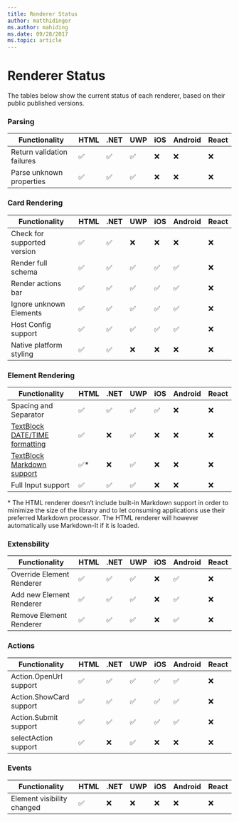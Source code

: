 ```yaml
---
title: Renderer Status
author: matthidinger
ms.author: mahiding
ms.date: 09/28/2017
ms.topic: article
---
```


# Renderer Status
The tables below show the current status of each renderer, based on their public published versions.

### Parsing

Functionality | HTML | .NET | UWP | iOS | Android | React
--- | --- | --- | --- | --- | --- | ---
Return validation failures | ✅ | ✅ | ✅ | ❌ | ❌ | ❌ 
Parse unknown properties | ✅ | ✅ | ✅ | ❌ | ❌ | ❌ 

### Card Rendering

Functionality | HTML | .NET | UWP | iOS | Android | React
--- | --- | --- | --- | --- | --- | ---
Check for supported version | ✅ | ✅ | ❌ | ❌ | ❌ | ❌ 
Render full schema | ✅ | ✅ | ✅ | ✅ | ✅ | ❌ 
Render actions bar | ✅ | ✅ | ✅ | ✅ | ✅ | ❌ 
Ignore unknown Elements | ✅ | ✅ | ✅ | ✅ | ✅ | ❌ 
Host Config support | ✅ | ✅ | ✅ | ✅ | ✅ | ❌
Native platform styling | ✅ | ✅ | ❌ | ❌ | ❌ | ❌

### Element Rendering

Functionality | HTML | .NET | UWP | iOS | Android | React
--- | --- | --- | --- | --- | --- | ---
Spacing and Separator | ✅ | ✅ | ✅ | ✅ | ❌ | ❌ 
[TextBlock DATE/TIME formatting](../create/TextFeatures.md#DateTime-formatting-and-localization) | ✅ | ❌ | ✅ | ❌ | ❌ | ❌ 
[TextBlock Markdown support](../create/TextFeatures.md#markdown) | ✅* | ❌ | ✅ | ❌ | ❌ | ❌
Full Input support | ✅ | ✅ | ✅ | ❌ | ❌ | ❌

\* The HTML renderer doesn’t include built-in Markdown support in order to minimize the size of the library and to let consuming applications use their preferred Markdown processor. The HTML renderer will however automatically use Markdown-It if it is loaded.

### Extensbility

Functionality | HTML | .NET | UWP | iOS | Android | React
--- | --- | --- | --- | --- | --- | ---
Override Element Renderer | ✅ | ✅ | ✅ | ❌ | ✅ | ❌
Add new Element Renderer | ✅ | ✅ | ✅ | ❌ | ✅ | ❌
Remove Element Renderer | ✅ | ✅ | ✅ | ❌ | ✅ | ❌

### Actions

Functionality | HTML | .NET | UWP | iOS | Android | React
--- | --- | --- | --- | --- | --- | ---
Action.OpenUrl support | ✅ | ✅ | ✅ | ✅ | ✅ | ❌ 
Action.ShowCard support  | ✅ | ✅ | ✅ | ✅ | ✅ | ❌ 
Action.Submit support  | ✅ | ✅ | ✅ | ✅ | ✅ | ❌ 
selectAction support | ✅ | ❌ | ✅ | ❌ | ❌ | ❌ 

### Events

|       Functionality        | HTML | .NET | UWP | iOS | Android | React |
|----------------------------|------|------|-----|-----|---------|-------|
| Element visibility changed |  ✅   |  ❌   |  ❌  |  ❌  |    ❌    |   ❌   |

